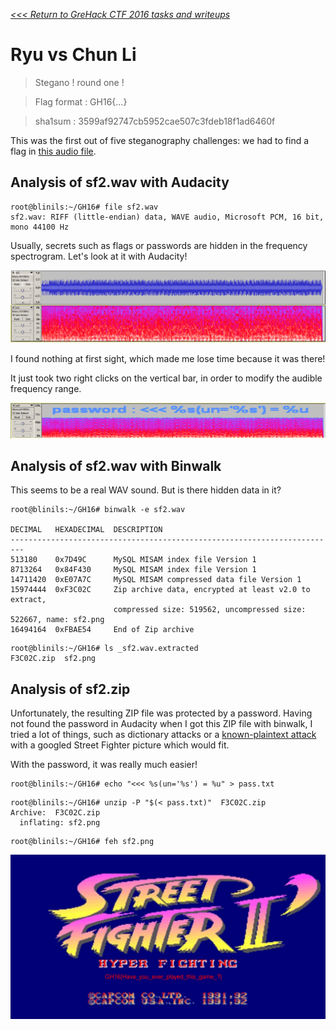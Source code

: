 _[<<< Return to GreHack CTF 2016 tasks and writeups](/grehack-ctf-2016)_
# Ryu vs Chun Li

>Stegano ! round one !

>Flag format : GH16{...}

>sha1sum : 3599af92747cb5952cae507c3fdeb18f1ad6460f

This was the first out of five steganography challenges:
we had to find a flag in [this audio file](sf2.wav).

## Analysis of sf2.wav with Audacity

```console
root@blinils:~/GH16# file sf2.wav
sf2.wav: RIFF (little-endian) data, WAVE audio, Microsoft PCM, 16 bit, mono 44100 Hz
```

Usually, secrets such as flags or passwords are hidden in the frequency spectrogram. Let's look at it with Audacity!

![FIND THE FLAG!](sf2_audacity1.png)

I found nothing at first sight, which made me lose time because it was there!

It just took two right clicks on the vertical bar, in order to modify the audible frequency range.

![PASSWORD JUST FOUND!](sf2_audacity2.png)

## Analysis of sf2.wav with Binwalk

This seems to be a real WAV sound. But is there hidden data in it?

```console
root@blinils:~/GH16# binwalk -e sf2.wav

DECIMAL   HEXADECIMAL  DESCRIPTION
-------------------------------------------------------------------------
513180    0x7D49C      MySQL MISAM index file Version 1
8713264   0x84F430     MySQL MISAM index file Version 1
14711420  0xE07A7C     MySQL MISAM compressed data file Version 1
15974444  0xF3C02C     Zip archive data, encrypted at least v2.0 to extract,
                       compressed size: 519562, uncompressed size: 522667, name: sf2.png
16494164  0xFBAE54     End of Zip archive
```

```console
root@blinils:~/GH16# ls _sf2.wav.extracted
F3C02C.zip  sf2.png
```

## Analysis of sf2.zip

Unfortunately, the resulting ZIP file was protected by a password. Having not found the password
in Audacity when I got this ZIP file with binwalk, I tried a lot of things, such as dictionary attacks
or a [known-plaintext attack](https://www.hackthis.co.uk/articles/known-plaintext-attack-cracking-zip-files)
with a googled Street Fighter picture which would fit.

With the password, it was really much easier!

```console
root@blinils:~/GH16# echo "<<< %s(un='%s') = %u" > pass.txt
```

```console
root@blinils:~/GH16# unzip -P "$(< pass.txt)"  F3C02C.zip
Archive:  F3C02C.zip
  inflating: sf2.png
```

```console
root@blinils:~/GH16# feh sf2.png
```

![PASSWORD JUST FOUND!](sf2.png)

